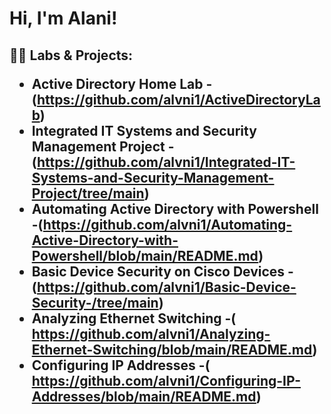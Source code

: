 <h1>Hi, I'm Alani! 

<h2>👨‍💻 Labs & Projects:

- <b>Active Directory Home Lab</b>
  -(https://github.com/alvni1/ActiveDirectoryLab)
- <b>Integrated IT Systems and Security Management Project 
  -(https://github.com/alvni1/Integrated-IT-Systems-and-Security-Management-Project/tree/main)
- <b>Automating Active Directory with Powershell</b>
  -(https://github.com/alvni1/Automating-Active-Directory-with-Powershell/blob/main/README.md)
- <b>Basic Device Security on Cisco Devices</b>
   -(https://github.com/alvni1/Basic-Device-Security-/tree/main)
- <b>Analyzing Ethernet Switching</b>
   -( https://github.com/alvni1/Analyzing-Ethernet-Switching/blob/main/README.md)
- <b>Configuring IP Addresses</b>
   -( https://github.com/alvni1/Configuring-IP-Addresses/blob/main/README.md)


<!--
**joshmadakor1/joshmadakor1** is a ✨ _special_ ✨ repository because its `README.md` (this file) appears on your GitHub profile
Here are some ideas to get you started:

- 🔭 I’m currently working on ...
- 🌱 I’m currently learning ...
- 👯 I’m looking to collaborate on ...
- 🤔 I’m looking for help with ...
- 💬 Ask me about ...
- 📫 How to reach me: ...
- 😄 Pronouns: ...
- ⚡ Fun fact: ...
-->
